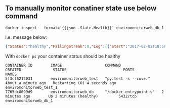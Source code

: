 ## To manually monitor conatiner state use below command
`docker inspect --format='{{json .State.Health}}' enviromonitorweb_db_1`

I.e. message below:
```json
{"Status":"healthy","FailingStreak":0,"Log":[{"Start":"2017-02-02T18:50:42.83427782+01:00","End":"2017-02-02T18:50:42.869961142+01:00","ExitCode":0,"Output":""},{"Start":"2017-02-02T18:51:12.870148749+01:00","End":"2017-02-02T18:51:12.911524939+01:00","ExitCode":0,"Output":""}]}
```

With `docker ps` your container status should be healthy 

    CONTAINER ID        IMAGE                   COMMAND                  CREATED              STATUS                         PORTS               NAMES
    5f3cf5212031        enviromonitorweb_test   "py.test -s --cov=."     About a minute ago   Restarting (0) 4 seconds ago                       enviromonitorweb_test_1
    7765dc8099d9        enviromonitorweb_db     "/docker-entrypoint.s"   2 minutes ago        Up 2 minutes (healthy)         5432/tcp            enviromonitorweb_db_1
